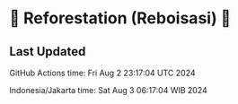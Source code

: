 
# 🌳 Reforestation (Reboisasi) 🌲

## Last Updated

GitHub Actions time: Fri Aug  2 23:17:04 UTC 2024

Indonesia/Jakarta time: Sat Aug  3 06:17:04 WIB 2024
